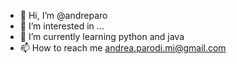 - 👋 Hi, I’m @andreparo
- 👀 I’m interested in ...
- 🌱 I’m currently learning python and java
- 📫 How to reach me andrea.parodi.mi@gmail.com

<!---
andreparo/andreparo is a ✨ special ✨ repository because its `README.md` (this file) appears on your GitHub profile.
You can click the Preview link to take a look at your changes.
--->
